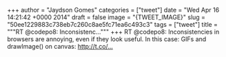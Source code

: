 
+++
author = "Jaydson Gomes"
categories = ["tweet"]
date = "Wed Apr 16 14:21:42 +0000 2014"
draft = false
image = "{TWEET_IMAGE}"
slug = "50ee1229883c738eb7c260c8ae5fc71ea6c493c3"
tags = ["tweet"]
title = """RT @codepo8: Inconsistenc..."""
+++
RT @codepo8: Inconsistencies in browsers are annoying, even if they look useful. In this case: GIFs and drawImage() on canvas: http://t.co/…
